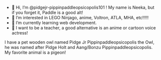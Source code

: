 - 👋 Hi, I’m @pidgejr-pippinpaddleopsicopolis101 ! My name is Neeka, but if you forget it, Paddle is a good alt!
- 👀 I’m interested in LEGO Ninjago, anime, Voltron, ATLA, MHA, etc!!!!!
- 🌱 I’m currently learning web development.
- 🔮 I want to be a teacher, a good alternative is an anime or cartoon voice actress!

I have a pet wooden owl named Pidge Jr Pippinpaddleopsicopolis the Owl, he was named after Pidge Holt and Aang/Bonzu Pippinpaddleopsicopolis.
My favorite animal is a pigeon!

<!---
pidgejr-pippinpaddleopsicopolis101/Paddle/Neeka is a ✨ special ✨ repository because her `README.md` (this file) appears on her GitHub profile.
You can click the Preview link to take a look at your changes.
--->
